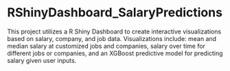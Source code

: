 # RShinyDashboard_SalaryPredictions
This project utilizes a R Shiny Dashboard to create interactive visualizations based on salary, company, and job data. Visualizations include: mean and median salary at customized jobs and companies, salary over time for different jobs or companies, and an XGBoost predictive model for predicting salary given user inputs.
